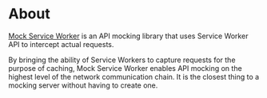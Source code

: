 # About

[Mock Service Worker](https://mswjs.io/docs/) is an API mocking library that uses Service Worker API to intercept actual requests.

By bringing the ability of Service Workers to capture requests for the purpose of caching, Mock Service Worker enables API mocking on the highest level of the network communication chain. It is the closest thing to a mocking server without having to create one.